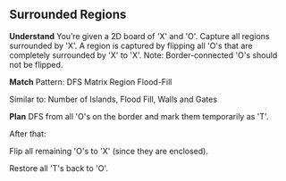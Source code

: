 ## Surrounded Regions
**Understand**
You’re given a 2D board of 'X' and 'O'. Capture all regions surrounded by 'X'.
A region is captured by flipping all 'O's that are completely surrounded by 'X' to 'X'.
Note: Border-connected 'O's should not be flipped.

**Match**
Pattern: DFS Matrix Region Flood-Fill

Similar to: Number of Islands, Flood Fill, Walls and Gates

**Plan**
DFS from all 'O's on the border and mark them temporarily as 'T'.

After that:

Flip all remaining 'O's to 'X' (since they are enclosed).

Restore all 'T's back to 'O'.